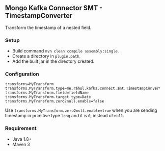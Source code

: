 ## Mongo Kafka Connector SMT - TimestampConverter

Transform the timestamp of a nested field.  

### Setup
* Build command `mvn clean compile assembly:single`.
* Create a directory in `plugin.path`.
* Add the built jar in the directory created.

### Configuration
```
transforms=MyTransform
transforms.MyTransform.type=me.rahul.kafka.connect.smt.TimestampConverterWithNestedField$Value
transforms.MyTransform.field=fieldName
transforms.MyTransform.target.type=Date
transforms.MyTransform.zero2null.enable=false
```
Use `transforms.MyTransform.zero2null.enable=true` when you are sending timestamp in primitive type `long` and it is `0`, instead of `null`.

### Requirement
* Java 1.8+
* Maven 3

